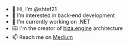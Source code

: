 - 👋 Hi, I’m @shtef21
- 👀 I’m interested in back-end development
- 🌱 I’m currently working on .NET
- 🖽 I'm the creator of [hiza.engine](https://github.com/nevenpalcec/hiza_js) architecture
- 📫 Reach me on [Medium](https://medium.com/@shtef21)

<!-- - 💞️ I’m looking to collaborate on ... -->

<!---
shtef21/shtef21 is a ✨ special ✨ repository because its `README.md` (this file) appears on your GitHub profile.
You can click the Preview link to take a look at your changes.
--->
